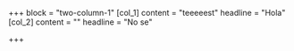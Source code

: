 +++
block = "two-column-1"
[col_1]
content = "teeeeest"
headline = "Hola"
[col_2]
content = ""
headline = "No  se"

+++
